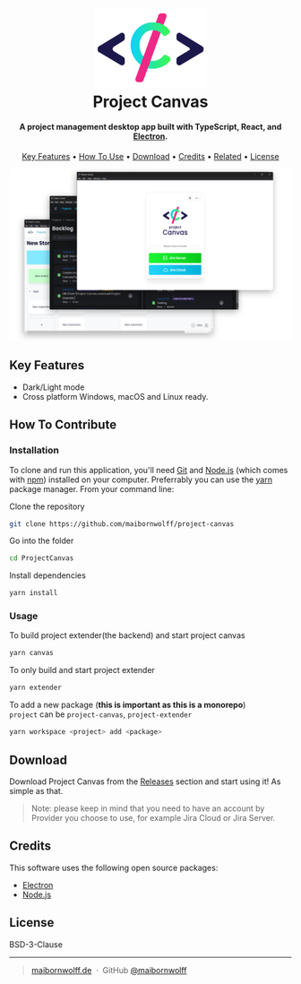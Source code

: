 <h1 align="center">
  <br>
  <a href=""><img src="doc/logo/canvas_logo.svg" alt="Project Canvas Logo" width="200"></a>
  <br>
  Project Canvas
  <br>
</h1>

<h4 align="center">A project management desktop app built with TypeScript, React, and <a href="https://www.electronjs.org" target="_blank">Electron</a>.</h4>

<p align="center">
  <a href="#key-features">Key Features</a> •
  <a href="#how-to-use">How To Use</a> •
  <a href="#download">Download</a> •
  <a href="#credits">Credits</a> •
  <a href="#related">Related</a> •
  <a href="#license">License</a>
</p>

![screenshot](./doc/Project%20Canvas%20Scrennshots.png)

## Key Features

- Dark/Light mode
- Cross platform Windows, macOS and Linux ready.

## How To Contribute

### Installation

To clone and run this application, you'll need [Git](https://git-scm.com) and [Node.js](https://nodejs.org/en/download/) (which comes with [npm](http://npmjs.com)) installed on your computer. Preferrably you can use the [yarn]() package manager.
From your command line:

Clone the repository

```bash
git clone https://github.com/maibornwolff/project-canvas
```

Go into the folder

```bash
cd ProjectCanvas
```

Install dependencies

```bash
yarn install
```

### Usage

To build project extender(the backend) and start project canvas

```bash
yarn canvas
```

To only build and start project extender

```bash
yarn extender
```

To add a new package (**this is important as this is a monorepo**)  
`project` can be `project-canvas`, `project-extender`

```bash
yarn workspace <project> add <package>
```

## Download

Download Project Canvas from the [Releases](https://github.com/maibornwolff/ProjectCanvas/releases) section and start using it! As simple as that.

> Note: please keep in mind that you need to have an account by Provider you choose to use, for example Jira Cloud or Jira Server.

## Credits

This software uses the following open source packages:

- [Electron](http://electron.atom.io/)
- [Node.js](https://nodejs.org/)

## License

BSD-3-Clause

---

> [maibornwolff.de](https://www.maibornwolff.com) &nbsp;&middot;&nbsp;
> GitHub [@maibornwolff](https://github.com/maibornwolff)
